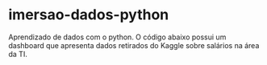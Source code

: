 # imersao-dados-python

Aprendizado de dados com o python. O código abaixo possui um dashboard que apresenta dados retirados do Kaggle sobre salários na área da TI.

